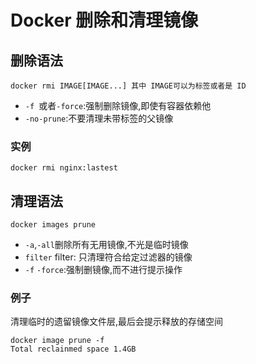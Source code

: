 # Docker 删除和清理镜像

## 删除语法
```
docker rmi IMAGE[IMAGE...] 其中 IMAGE可以为标签或者是 ID
```
- `-f `或者`-force`:强制删除镜像,即使有容器依赖他
- `-no-prune`:不要清理未带标签的父镜像

### 实例
```
docker rmi nginx:lastest
```

## 清理语法
```
docker images prune
```
- `-a`,`-all`删除所有无用镜像,不光是临时镜像
- `filter` filter: 只清理符合给定过滤器的镜像
- `-f` `-force`:强制删镜像,而不进行提示操作

### 例子
清理临时的遗留镜像文件层,最后会提示释放的存储空间
```
docker image prune -f 
Total reclainmed space 1.4GB
```